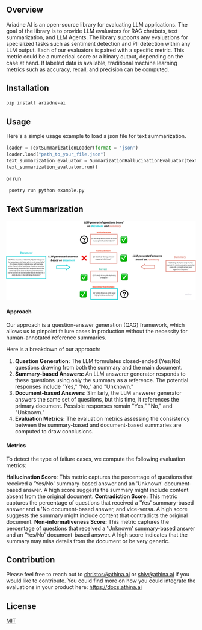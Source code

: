 ## Overview
Ariadne AI is an open-source library for evaluating LLM applications. The goal of the library is to provide LLM evaluators for RAG chatbots, text summarization, and LLM Agents. The library supports any evaluations for specialized tasks such as sentiment detection and PII detection within any LLM output. Each of our evaluators is paired with a specific metric. This metric could be a numerical score or a binary output, depending on the case at hand. If labeled data is available, traditional machine learning metrics such as accuracy, recall, and precision can be computed.


## Installation

```bash
pip install ariadne-ai
```

## Usage
Here's a simple usage example to load a json file for text summarization.
```python
loader = TextSummarizationLoader(format = 'json')
loader.load("path_to_your_file.json")
text_summarization_evaluator = SummarizationHallucinationEvaluator(text_summarization_loader)
text_summarization_evaluator.run()
```
or run

```python
 poetry run python example.py
```


## Text Summarization

![Text Summarization QAG Approach](docs/QAG_approach.png)
#### Approach
Our approach is a question-answer generation (QAG) framework, which allows us to pinpoint failure cases in production without the necessity for human-annotated reference summaries. 

Here is a breakdown of our approach:

1. **Question Generation:** The LLM formulates closed-ended (Yes/No) questions drawing from both the summary and the main document.
2. **Summary-based Answers:** An LLM answerer generator responds to these questions using only the summary as a reference. The potential responses include "Yes," "No," and "Unknown."
3. **Document-based Answers:** Similarly, the LLM answerer generator answers the same set of questions, but this time, it references the primary document. Possible responses remain "Yes," "No," and "Unknown."
4. **Evaluation Metrics:** The evaluation metrics assessing the consistency between the summary-based and document-based summaries are computed to draw conclusions.

#### Metrics
To detect the type of failure cases, we compute the following evaluation metrics:

**Hallucination Score**: This metric captures the percentage of questions that received a 'Yes/No' summary-based answer and an 'Unknown' document-based answer. A high score suggests the summary might include content absent from the original document.
**Contradiction Score:**  This metric captures the percentage of questions that received  a 'Yes' summary-based answer and a 'No document-based answer, and vice-versa. A high score suggests the summary might include content that contradicts  the original document.
**Non-informativeness Score:**  This metric captures the percentage of questions that received a 'Unknown' summary-based answer and an 'Yes/No' document-based answer. A high score indicates that the summary may miss details from the  document or be very generic.

## Contribution 
Please feel free to reach out to christos@athina.ai or shiv@athina.ai if you would like to contribute. You could find more on how you could integrate the evaluations in your product here: https://docs.athina.ai


## License

[MIT](https://choosealicense.com/licenses/mit/)
